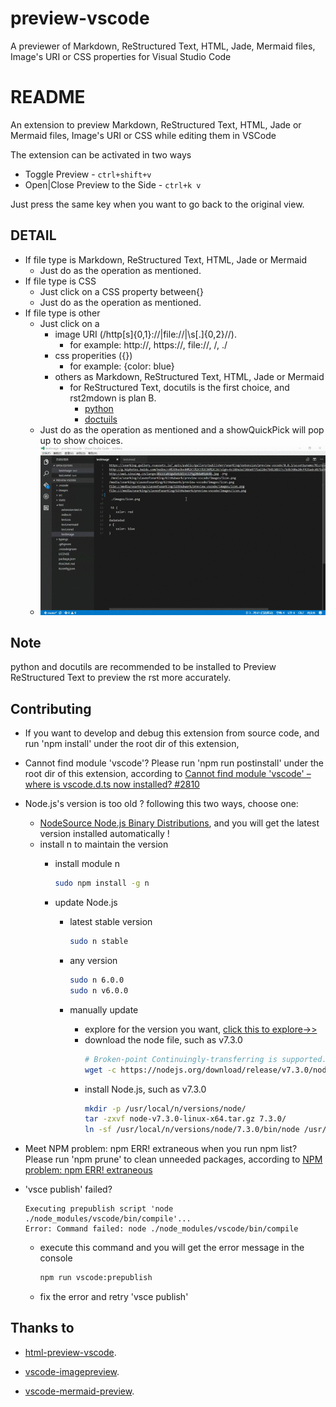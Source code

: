 # preview-vscode

A previewer of Markdown, ReStructured Text, HTML, Jade, Mermaid files, Image's URI or CSS properties for Visual Studio Code

# README

An extension to preview Markdown, ReStructured Text, HTML, Jade or Mermaid files, Image's URI or CSS while editing them in VSCode

The extension can be activated in two ways

* Toggle Preview - `ctrl+shift+v`
* Open|Close Preview to the Side - `ctrl+k v`

Just press the same key when you want to go back to the original view.

## DETAIL

+ If file type is Markdown, ReStructured Text, HTML, Jade or Mermaid
    - Just do as the operation as mentioned.
+ If file type is CSS
    - Just click on a CSS property between{}
    - Just do as the operation as mentioned.
+ If file type is other
    - Just click on a 
        * image URI (/http[s]{0,1}:\/\/|file:\/\/|\s[\.]{0,2}\//).
            * for example: http://, https://, file://, /, ./
        * css properities ({})
            * for example: {color: blue}
        * others as Markdown, ReStructured Text, HTML, Jade or Mermaid
            * for ReStructured Text, docutils is the first choice, and rst2mdown is plan B.
                * [python](https://www.python.org/)
                * [doctuils](http://docutils.sourceforge.net/)
    - Just do as the operation as mentioned and a showQuickPick will pop up to show choices.
    - ![Demonstration](images/demonstration.gif)

## Note

python and docutils are recommended to be installed to Preview ReStructured Text to preview the rst more accurately.

## Contributing

+ If you want to develop and debug this extension from source code, and run 'npm install' under the root dir of this extension,

+ Cannot find module 'vscode'? Please run 'npm run postinstall' under the root dir of this extension,
according to [Cannot find module 'vscode' – where is vscode.d.ts now installed? #2810](https://github.com/Microsoft/vscode/issues/2810)

+ Node.js's version is too old ? following this two ways, choose one:
    - [NodeSource Node.js Binary Distributions](https://github.com/nodesource/distributions), and you will get the latest version installed automatically !
    - install n to maintain the version
        * install module n

            ```bash
            sudo npm install -g n
            ```

        * update Node.js
             * latest stable version

                ```bash
                sudo n stable
                ```

             * any version

                ```bash
                sudo n 6.0.0
                sudo n v6.0.0
                ```
             * manually update
                * explore for the version you want, [click this to explore->>](https://nodejs.org/download/)
                * download the node file, such as v7.3.0
                    ```bash
                    # Broken-point Continuingly-transferring is supported.
                    wget -c https://nodejs.org/download/release/v7.3.0/node-v7.3.0-linux-x64.tar.gz
                    ```
                * install Node.js, such as v7.3.0
                    ```bash
                    mkdir -p /usr/local/n/versions/node/
                    tar -zxvf node-v7.3.0-linux-x64.tar.gz 7.3.0/
                    ln -sf /usr/local/n/versions/node/7.3.0/bin/node /usr/bin/node
                    ```
+ Meet NPM problem: npm ERR! extraneous when you run npm list? Please run 'npm prune' to clean unneeded packages,
according to [NPM problem: npm ERR! extraneous](http://lifeonubuntu.com/npm-problem-npm-err-extraneous/)

+ 'vsce publish' failed?
    ```info
    Executing prepublish script 'node ./node_modules/vscode/bin/compile'...
    Error: Command failed: node ./node_modules/vscode/bin/compile
    ```
    - execute this command and you will get the error message in the console
        ```bash
        npm run vscode:prepublish
        ```
    - fix the error and retry 'vsce publish'

## Thanks to

+ [html-preview-vscode](https://github.com/tht13/html-preview-vscode.git).

+ [vscode-imagepreview](https://github.com/buzzfrog/vscode-imagepreview.git).

+ [vscode-mermaid-preview](https://github.com/vstirbu/vscode-mermaid-preview.git).